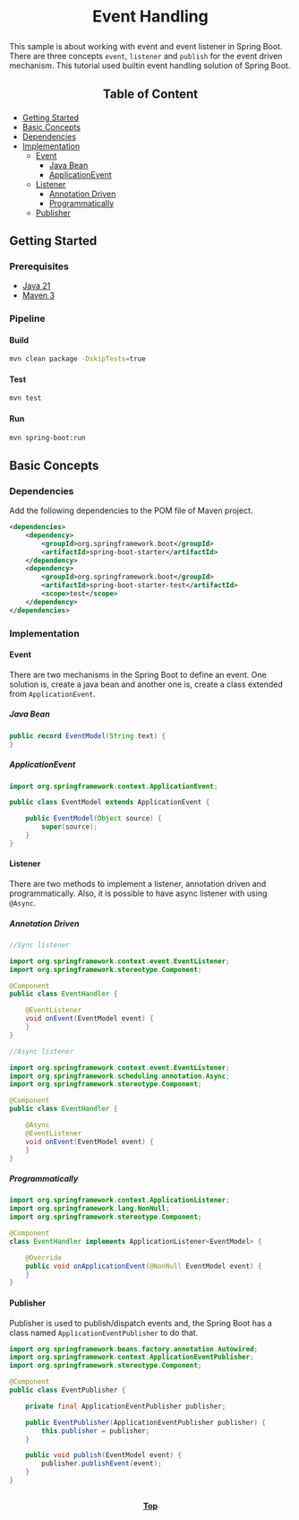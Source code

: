 
# <p align="center">Event Handling</p>

<p align="justify">

This sample is about working with event and event listener in Spring Boot. There are three concepts `event`, `listener`
and `publish` for the event driven mechanism. This tutorial used builtin event handling solution of Spring Boot.

</p>

## <p align="center"> Table of Content </p>

* [Getting Started](#getting-started)
* [Basic Concepts](#basic-concepts)
* [Dependencies](#dependencies)
* [Implementation](#implementation)
    * [Event](#event)
        * [Java Bean](#java-bean)
        * [ApplicationEvent](#applicationevent)
    * [Listener](#listener)
        * [Annotation Driven](#annotation-driven)
        * [Programmatically](#programmatically)
    * [Publisher](#publisher)

## Getting Started

### Prerequisites

* [Java 21](https://www.oracle.com/java/technologies/downloads)
* [Maven 3](https://maven.apache.org/index.html)

### Pipeline

#### Build

```bash
mvn clean package -DskipTests=true
```

#### Test

```bash
mvn test
```

#### Run

```bash
mvn spring-boot:run
```

## Basic Concepts

### Dependencies

Add the following dependencies to the POM file of Maven project.

```xml
<dependencies>
    <dependency>
        <groupId>org.springframework.boot</groupId>
        <artifactId>spring-boot-starter</artifactId>
    </dependency>
    <dependency>
        <groupId>org.springframework.boot</groupId>
        <artifactId>spring-boot-starter-test</artifactId>
        <scope>test</scope>
    </dependency>
</dependencies>
```

### Implementation

#### Event

There are two mechanisms in the Spring Boot to define an event. One solution is, create a java bean and another one is,
create a class extended from `ApplicationEvent`.

##### Java Bean

```java
public record EventModel(String text) {
}
```

##### ApplicationEvent

```java
import org.springframework.context.ApplicationEvent;

public class EventModel extends ApplicationEvent {

    public EventModel(Object source) {
        super(source);
    }
}
```

#### Listener

<p align="justify">

There are two methods to implement a listener, annotation driven and programmatically. Also, it is possible to have
async listener with using `@Async`.

</p>

##### Annotation Driven

```java
//Sync listener

import org.springframework.context.event.EventListener;
import org.springframework.stereotype.Component;

@Component
public class EventHandler {

    @EventListener
    void onEvent(EventModel event) {
    }
}
```

```java
//Async listener

import org.springframework.context.event.EventListener;
import org.springframework.scheduling.annotation.Async;
import org.springframework.stereotype.Component;

@Component
public class EventHandler {

    @Async
    @EventListener
    void onEvent(EventModel event) {
    }
}
```

##### Programmatically

```java
import org.springframework.context.ApplicationListener;
import org.springframework.lang.NonNull;
import org.springframework.stereotype.Component;

@Component
class EventHandler implements ApplicationListener<EventModel> {

    @Override
    public void onApplicationEvent(@NonNull EventModel event) {
    }
}
```

#### Publisher

Publisher is used to publish/dispatch events and, the Spring Boot has a class named `ApplicationEventPublisher` to do
that.

```java
import org.springframework.beans.factory.annotation.Autowired;
import org.springframework.context.ApplicationEventPublisher;
import org.springframework.stereotype.Component;

@Component
public class EventPublisher {

    private final ApplicationEventPublisher publisher;

    public EventPublisher(ApplicationEventPublisher publisher) {
        this.publisher = publisher;
    }

    public void publish(EventModel event) {
        publisher.publishEvent(event);
    }
}
```

##

**<p align="center"> [Top](#event-handling) </p>**
